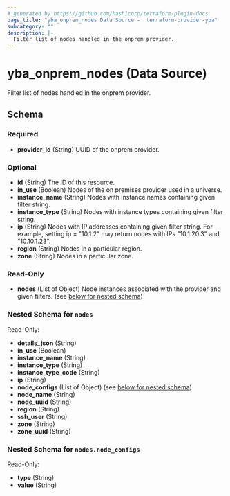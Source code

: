 ```yaml
---
# generated by https://github.com/hashicorp/terraform-plugin-docs
page_title: "yba_onprem_nodes Data Source -  terraform-provider-yba"
subcategory: ""
description: |-
  Filter list of nodes handled in the onprem provider.
---
```


# yba_onprem_nodes (Data Source)

Filter list of nodes handled in the onprem provider.

<!-- schema generated by tfplugindocs -->
## Schema

### Required

- **provider_id** (String) UUID of the onprem provider.

### Optional

- **id** (String) The ID of this resource.
- **in_use** (Boolean) Nodes of the on premises provider used in a universe.
- **instance_name** (String) Nodes with instance names containing given filter string.
- **instance_type** (String) Nodes with instance types containing given filter string.
- **ip** (String) Nodes with IP addresses containing given filter string. For example, setting ip = "10.1.2" may return nodes with IPs "10.1.20.3" and "10.10.1.23".
- **region** (String) Nodes in a particular region.
- **zone** (String) Nodes in a particular zone.

### Read-Only

- **nodes** (List of Object) Node instances associated with the provider and given filters. (see [below for nested schema](#nestedatt--nodes))

<a id="nestedatt--nodes"></a>

### Nested Schema for `nodes`

Read-Only:

- **details_json** (String)
- **in_use** (Boolean)
- **instance_name** (String)
- **instance_type** (String)
- **instance_type_code** (String)
- **ip** (String)
- **node_configs** (List of Object) (see [below for nested schema](#nestedobjatt--nodes--node_configs))
- **node_name** (String)
- **node_uuid** (String)
- **region** (String)
- **ssh_user** (String)
- **zone** (String)
- **zone_uuid** (String)

<a id="nestedobjatt--nodes--node_configs"></a>

### Nested Schema for `nodes.node_configs`

Read-Only:

- **type** (String)
- **value** (String)
